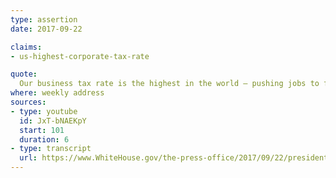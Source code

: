 ```yaml
---
type: assertion
date: 2017-09-22

claims:
- us-highest-corporate-tax-rate

quote:
  Our business tax rate is the highest in the world – pushing jobs to foreign countries.
where: weekly address
sources:
- type: youtube
  id: JxT-bNAEKpY
  start: 101
  duration: 6
- type: transcript
  url: https://www.WhiteHouse.gov/the-press-office/2017/09/22/president-donald-j-trumps-weekly-address
---
```

